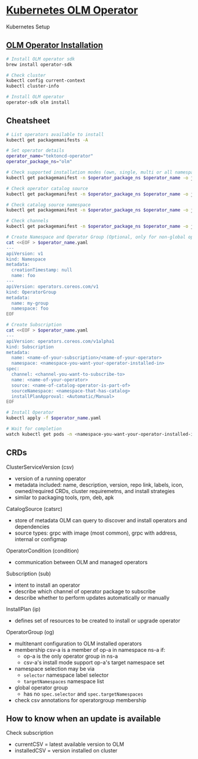 # [Kubernetes OLM Operator](https://olm.operatorframework.io/)
Kubernetes Setup

## [OLM Operator Installation](https://olm.operatorframework.io/docs/getting-started/#installing-olm-in-your-cluster)
```sh
# Install OLM operator sdk
brew install operator-sdk

# Check cluster
kubectl config current-context
kubectl cluster-info

# Install OLM operator
operator-sdk olm install
```

## Cheatsheet
```sh
# List operators available to install
kubectl get packagemanifests -A

# Set operator details
operator_name="tektoncd-operator"
operator_package_ns="olm"

# Check supported installation modes (own, single, multi or all namespaces).
kubectl get packagemanifest -n $operator_package_ns $operator_name -o jsonpath="{.status.channels[0].currentCSVDesc.installModes}" | jq '.[] | select (.supported==true)'

# Check operator catalog source
kubectl get packagemanifest -n $operator_package_ns $operator_name -o jsonpath="{.status.catalogSource}" ; echo

# Check catalog source namespace
kubectl get packagemanifest -n $operator_package_ns $operator_name -o jsonpath="{.status.catalogSourceNamespace}"; echo

# Check channels
kubectl get packagemanifest -n $operator_package_ns $operator_name -o jsonpath="{.status.channels[*].name}" ; echo

# Create Namespace and Operator Group (Optional, only for non-global operator installation)
cat <<EOF > $operator_name.yaml
---
apiVersion: v1
kind: Namespace
metadata:
  creationTimestamp: null
  name: foo
---
apiVersion: operators.coreos.com/v1
kind: OperatorGroup
metadata:
  name: my-group
  namespace: foo
EOF

# Create Subscription
cat <<EOF > $operator_name.yaml
---
apiVersion: operators.coreos.com/v1alpha1
kind: Subscription
metadata:
  name: <name-of-your-subscription>/<name-of-your-operator>
  namespace: <namespace-you-want-your-operator-installed-in>
spec:
  channel: <channel-you-want-to-subscribe-to>
  name: <name-of-your-operator>
  source: <name-of-catalog-operator-is-part-of>
  sourceNamespace: <namespace-that-has-catalog>
  installPlanApproval: <Automatic/Manual>
EOF

# Install Operator
kubectl apply -f $operator_name.yaml

# Wait for completion 
watch kubectl get pods -n <namespace-you-want-your-operator-installed-in>
```

## CRDs
ClusterServiceVersion (csv)
- version of a running operator
- metadata included: name, description, version, repo link, labels, icon, owned/required CRDs, cluster requiremetns, and install strategies
- similar to packaging tools, rpm, deb, apk

CatalogSource (catsrc)
- store of metadata OLM can query to discover and install operators and dependencies
- source types: grpc with image (most common), grpc with address, internal or configmap

OperatorCondition (condition)
- communication between OLM and managed operators

Subscription (sub)
- intent to install an operator
- describe which channel of operator package to subscribe
- describe whether to perform updates automatically or manually

InstallPlan (ip)
- defines set  of resources to be created to install or upgrade operator

OperatorGroup (og)
- multitenant configuration to OLM installed operators
- membership
  csv-a is a member of op-a in namespace ns-a if:
  * op-a is the only operator group in ns-a
  * csv-a's install mode support op-a's target namespace set
- namespace selection may be via
  * `selector` namespace label selector
  * `targetNamespaces` namespace list
- global operator group
  * has no `spec.selector` and `spec.targetNamespaces`
- check csv annotations for operatorgroup membership

## How to know when an update is available
Check subscription 
- currentCSV = latest available version to OLM
- installedCSV = version installed on cluster
